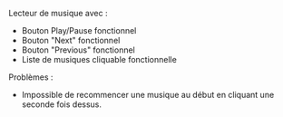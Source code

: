 Lecteur de musique avec : 
- Bouton Play/Pause fonctionnel
- Bouton "Next" fonctionnel
- Bouton "Previous" fonctionnel
- Liste de musiques cliquable fonctionnelle

Problèmes : 
- Impossible de recommencer une musique au début en cliquant une seconde fois dessus.
